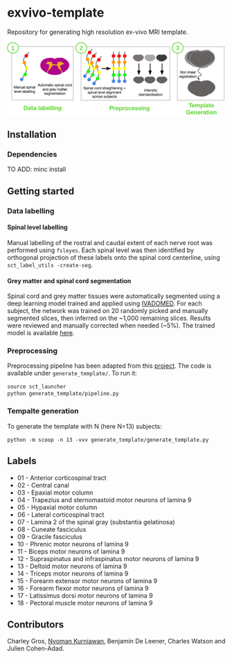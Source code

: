 # exvivo-template
Repository for generating high resolution ex-vivo MRI template.

![pipeline](https://github.com/sct-pipeline/exvivo-template/raw/master/images/exvivo_pipeline.png)

## Installation

### Dependencies

TO ADD: minc install

## Getting started

### Data labelling

#### Spinal level labelling

Manual labelling of the rostral and caudal extent of each nerve root was performed using `fsleyes`. Each spinal level was then identified by orthogonal projection of these labels onto the spinal cord centerline, using `sct_label_utils -create-seg`.

#### Grey matter and spinal cord segmentation

Spinal cord and grey matter tissues were automatically segmented using a deep learning model trained and applied using [IVADOMED](https://github.com/ivadomed/ivadomed). For each subject, the network was trained on 20 randomly picked and manually segmented slices, then inferred on the ~1,000 remaining slices. Results were reviewed and manually corrected when needed (~5%). The trained model is available [here](https://github.com/ivadomed/sc-gm_t2star_exvivo).

### Preprocessing

Preprocessing pipeline has been adapted from this [project](https://github.com/neuropoly/template). The code is available under `generate_template/`. To run it:
```
source sct_launcher
python generate_template/pipeline.py
```

### Tempalte generation

To generate the template with N (here N=13) subjects:
```
python -m scoop -n 13 -vvv generate_template/generate_template.py
```

## Labels
- 01 - Anterior corticospinal tract
- 02 - Central canal
- 03 - Epaxial motor column
- 04 - Trapezius and sternomastoid motor neurons of lamina 9
- 05 - Hypaxial motor column
- 06 - Lateral corticospinal tract
- 07 - Lamina 2 of the spinal gray (substantia gelatinosa)
- 08 - Cuneate fasciculus
- 09 - Gracile fasciculus
- 10 - Phrenic motor neurons of lamina 9
- 11 - Biceps motor neurons of lamina 9
- 12 - Supraspinatus and infraspinatus motor neurons of lamina 9
- 13 - Deltoid motor neurons of lamina 9
- 14 - Triceps motor neurons of lamina 9
- 15 - Forearm extensor motor neurons of lamina 9
- 16 - Forearm flexor motor neurons of lamina 9
- 17 - Latissimus dorsi motor neurons of lamina 9
- 18 - Pectoral muscle motor neurons of lamina 9

## Contributors
Charley Gros, [Nyoman Kurniawan](https://cai.centre.uq.edu.au/profile/110/nyoman-kurniawan), Benjamin De Leener, Charles Watson and Julien Cohen-Adad.

